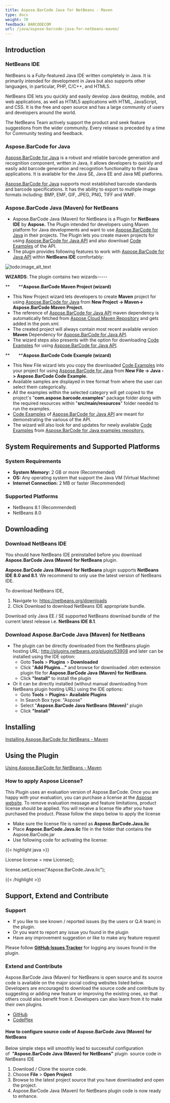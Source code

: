 ```yaml
---
title: Aspose.BarCode Java for NetBeans - Maven
type: docs
weight: 70
feedback: BARCODECOM
url: /java/aspose-barcode-java-for-netbeans-maven/
---
```


## **Introduction**
### **NetBeans IDE**
NetBeans is a Fully-featured Java IDE written completely in Java. It is primarily intended for development in Java but also supports other languages, in particular, PHP, C/C++, and HTML5.

NetBeans IDE lets you quickly and easily develop Java desktop, mobile, and web applications, as well as HTML5 applications with HTML, JavaScript, and CSS. It is the free and open source and has a large community of users and developers around the world.

The NetBeans Team actively support the product and seek feature suggestions from the wider community. Every release is preceded by a time for Community testing and feedback.
### **Aspose.BarCode for Java**
[Aspose.BarCode for Java](http://www.aspose.com/java/barcode-component.aspx) is a robust and reliable barcode generation and recognition component, written in Java, it allows developers to quickly and easily add barcode generation and recognition functionality to their Java applications. It is available for the Java SE, Java EE and Java ME platforms.

[Aspose.BarCode for Java](http://www.aspose.com/java/barcode-component.aspx) supports most established barcode standards and barcode specifications. It has the ability to export to multiple image formats including: BMP, EMF, GIF, JPEG, PNG, TIFF and WMF.
### **Aspose.BarCode Java (Maven) for NetBeans**
- Aspose.BarCode Java (Maven) for NetBeans is a Plugin for **NetBeans IDE** by **Aspose.** The Plugin intended for developers using Maven platform for Java developments and want to use [Aspose.BarCode for Java](http://www.aspose.com/java/powerpoint-component.aspx) in their projects. The Plugin lets you create maven projects for using [Aspose.BarCode for Java API](http://www.aspose.com/java/powerpoint-component.aspx) and also download [Code Examples](https://github.com/aspose-barcode/Aspose.BarCode-for-Java/tree/master/Examples) of the API. 
- The plugin provides following features to work with [Aspose.BarCode for Java API](http://www.aspose.com/java/powerpoint-component.aspx) within **NetBeans IDE** comfortably: 

![todo:image_alt_text](http://i.imgur.com/KWKGljg.png)


**WIZARDS**:
The plugin contains two wizards-----

**       ****Aspose.BarCode Maven Project (wizard)**

- This New Project wizard lets developers to create **Maven** project for using [Aspose.BarCode for Java](http://www.aspose.com/java/powerpoint-component.aspx) from **New Project -> Maven-> Aspose.BarCode Maven Project.**
- The reference of [Aspose.BarCode for Java API](http://www.aspose.com/java/powerpoint-component.aspx) maven dependency is automatically fetched from [Aspose Cloud Maven Repository](https://repository.aspose.com/webapp/#/artifacts/browse/tree/General/repo/com/aspose/aspose-barcode) and gets added in the pom.xml.
- The created project will always contain most recent available version **Maven** Dependency for [Aspose.BarCode for Java API](http://www.aspose.com/java/powerpoint-component.aspx).
- The wizard steps also presents with the option for downloading [Code Examples](https://github.com/aspose-barcode/Aspose.BarCode-for-Java/tree/master/Examples) for using [Aspose.BarCode for Java API](http://www.aspose.com/java/powerpoint-component.aspx).

**       ****Aspose.BarCode Code Example (wizard)**

- This New File wizard lets you copy the downloaded [Code Examples](https://github.com/aspose-barcode/Aspose.BarCode-for-Java/tree/master/Examples) into your project for using [Aspose.BarCode for Java](http://www.aspose.com/java/powerpoint-component.aspx) from **New File -> Java -> Aspose.BarCode Code Example.** 
- Available samples are displayed in tree format from where the user can select them categorically.
- All the examples within the selected category will get copied to the project's "**com.aspose.barcode.examples**" package folder along with the required resources within "**src/main/resources**" folder needed to run the examples.
- [Code Examples](https://github.com/aspose-barcode/Aspose.BarCode-for-Java/tree/master/Examples) of [Aspose.BarCode for Java API](http://www.aspose.com/java/powerpoint-component.aspx) are meant for demonstrating the various of the API.
- The wizard will also look for and updates for newly available [Code Examples](https://github.com/aspose-barcode/Aspose.BarCode-for-Java/tree/master/Examples) from [Aspose.BarCode for Java examples repository.](https://github.com/aspose-barcode/Aspose.BarCode-for-Java/tree/master/Examples)
## **System Requirements and Supported Platforms**
### **System Requirements**
- **System Memory:** 2 GB or more (Recommended)
- **OS:** Any operating system that support the Java VM (Virtual Machine)
- **Internet Connection:** 2 MB or faster (Recommended)
### **Supported Platforms**
- NetBeans 8.1 (Recommended)
- NetBeans 8.0
## **Downloading**
### **Download NetBeans IDE**
You should have NetBeans IDE preinstalled before you download **Aspose.BarCode Java (Maven) for NetBeans** plugin.

**Aspose.BarCode Java (Maven) for NetBeans** plugin supports **NetBeans IDE 8.0 and 8.1**. We recommend to only use the latest version of NetBeans IDE.

To download NetBeans IDE,

1. Navigate to: <https://netbeans.org/downloads>
1. Click Download to download NetBeans IDE appropriate bundle. 

Download only Java EE / SE supported NetBeans download bundle of the current latest release i.e. **NetBeans IDE 8.1**.
### **Download Aspose.BarCode Java (Maven) for NetBeans**
- The plugin can be directly downloaded from the NetBeans plugin hosting URL: <http://plugins.netbeans.org/plugin/63908>
  and later can be installed using the IDE option:
  - Goto **Tools** > **Plugins** > **Downloaded**
  - Click "**Add Plugins..."** and browse for downloaded .nbm extension plugin file for **Aspose.BarCode Java (Maven) for NetBeans**.
  - Click **"Install"** to install the plugin
- Or it can be directly installed (without manual downloading from NetBeans plugin hosting URL) using the IDE options:
  - Goto **Tools** > **Plugins**> **Available Plugins**
  - In Search Box type: "Aspose"
  - Select "**Aspose.BarCode Java NetBeans (Maven)**" plugin
  - Click **"Install"**
## **Installing**
[Installing Aspose.BarCode for NetBeans - Maven](http://www.aspose.com/docs/display/barcodejava/Installing+and+Using+Aspose.BarCode+for+NetBeans+-+Maven#InstallingandUsingAspose.BarCodeforNetBeans-Maven-Installing)
## **Using the Plugin**
[Using Aspose.BarCode for NetBeans - Maven](http://www.aspose.com/docs/display/barcodejava/Installing+and+Using+Aspose.BarCode+for+NetBeans+-+Maven#InstallingandUsingAspose.BarCodeforNetBeans-Maven-Using)
### **How to apply Aspose License?**
This Plugin uses an evaluation version of Aspose.BarCode. Once you are happy with your evaluation, you can purchase a license at the [Aspose website](http://www.aspose.com/purchase/default.aspx).
To remove evaluation message and feature limitations, product license should be applied. You will receive a license file after you have purchased the product. Please follow the steps below to apply the license

- Make sure the license file is named as **Aspose.BarCode.Java.lic**
- Place **Aspose.BarCode.Java.lic** file in the folder that contains the Aspose.BarCode.jar
- Use following code for activating the license:

{{< highlight java >}}

 License license = new License();

license.setLicense("Aspose.BarCode.Java.lic");

{{< /highlight >}}
## **Support, Extend and Contribute**
### **Support**
- If you like to see known / reported issues (by the users or Q.A team) in the plugin.
- Or you want to report any issue you found in the plugin
- Have any improvement suggestion or like to make any feature request

Please follow [**GitHub Issues Tracker**](https://github.com/aspose-barcode/Aspose.BarCode-for-Java/issues) for logging any issues found in the plugin.
### **Extend and Contribute**
Aspose.BarCode Java (Maven) for NetBeans is open source and its source code is available on the major social coding websites listed below. Developers are encouraged to download the source code and contribute by suggesting or adding new feature or improving the existing ones, so that others could also benefit from it. Developers can also learn from it to make their own plugins.

- [GitHub](https://github.com/aspose-barcode/Aspose.BarCode-for-Java/tree/master/Plugins/Aspose.BarCode%20Java%20\(Maven\)%20for%20NetBeans)
- [CodePlex](https://asposebarcodejavanetbeans.codeplex.com/)
#### **How to configure source code of Aspose.BarCode Java (Maven) for NetBeans**
Below simple steps will smoothly lead to successful configuration of  **"Aspose.BarCode Java (Maven) for NetBeans"** plugin  source code in NetBeans IDE

1. Download / Clone the source code.
1. Choose **File** > **Open Project**
1. Browse to the latest project source that you have downloaded and open the project.
1. Aspose.BarCode Java (Maven) for NetBeans plugin code is now ready to enhance.
